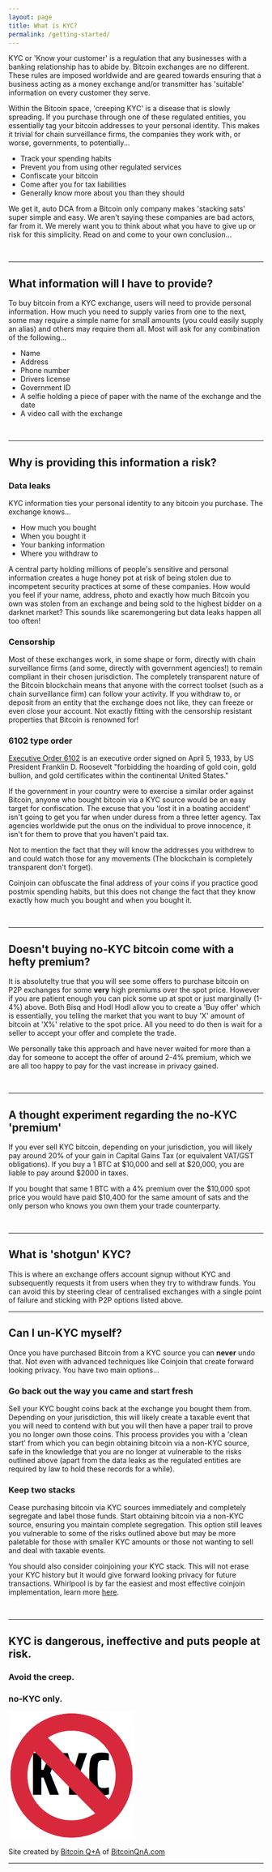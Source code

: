 ```yaml
---
layout: page
title: What is KYC?
permalink: /getting-started/
---
```

KYC or 'Know your customer' is a regulation that any businesses with a banking relationship has to abide by. Bitcoin exchanges are no different. These rules are imposed worldwide and are geared towards ensuring that a business acting as a money exchange and/or transmitter has 'suitable' information on every customer they serve.

Within the Bitcoin space, 'creeping KYC' is a disease that is slowly spreading. If you purchase through one of these regulated entities, you essentially tag your bitcoin addresses to your personal identity. This makes it trivial for chain surveillance firms, the companies they work with, or worse, governments, to potentially... 

* Track your spending habits
* Prevent you from using other regulated services
* Confiscate your bitcoin
* Come after you for tax liabilities
* Generally know more about you than they should 

We get it, auto DCA from a Bitcoin only company makes 'stacking sats' super simple and easy. We aren't saying these companies are bad actors, far from it. We merely want you to think about what you have to give up or risk for this simplicity. Read on and come to your own conclusion...

<br/>

***

## What information will I have to provide?

To buy bitcoin from a KYC exchange, users will need to provide personal information. How much you need to supply varies from one to the next, some may require a simple name for small amounts (you could easily supply an alias) and others may require them all. Most will ask for any combination of the following...

* Name
* Address
* Phone number
* Drivers license
* Government ID
* A selfie holding a piece of paper with the name of the exchange and the date
* A video call with the exchange

<br/>

***

## Why is providing this information a risk?



### Data leaks

KYC information ties your personal identity to any bitcoin you purchase. The exchange knows...
* How much you bought
* When you bought it
* Your banking information
* Where you withdraw to

A central party holding millions of people's sensitive and personal information creates a huge honey pot at risk of being stolen due to incompetent security practices at some of these companies. How would you feel if your name, address, photo and exactly how much Bitcoin you own was stolen from an exchange and being sold to the highest bidder on a darknet market? 
This sounds like scaremongering but data leaks happen all too often!

### Censorship
Most of these exchanges work, in some shape or form, directly with chain surveillance firms (and some, directly with government agencies!) to remain compliant in their chosen jurisdiction.
The completely transparent nature of the Bitcoin blockchain means that anyone with the correct toolset (such as a chain surveillance firm) can follow your activity. If you withdraw to, or deposit from an entity that the exchange does not like, they can freeze or even close your account. Not exactly fitting with the censorship resistant properties that Bitcoin is renowned for!

### 6102 type order
[Executive Order 6102](https://en.wikipedia.org/wiki/Executive_Order_6102) is an executive order signed on April 5, 1933, by US President Franklin D. Roosevelt "forbidding the hoarding of gold coin, gold bullion, and gold certificates within the continental United States."

If the government in your country were to exercise a similar order against Bitcoin, anyone who bought bitcoin via a KYC source would be an easy target for confiscation. The excuse that you 'lost it in a boating accident' isn't going to get you far when under duress from a three letter agency. Tax agencies worldwide put the onus on the individual to prove innocence, it isn't for them to prove that you haven't paid tax.

Not to mention the fact that they will know the addresses you withdrew to and could watch those for any movements (The blockchain is completely transparent don't forget).

Coinjoin can obfuscate the final address of your coins if you practice good postmix spending habits, but this does not change the fact that they know exactly how much you bought and when you bought it.

<br/>

***

## Doesn't buying no-KYC bitcoin come with a hefty premium?

It is absolutelty true that you will see some offers to purchase bitcoin on P2P exchanges for some **very** high premiums over the spot price. However if you are patient enough you can pick some up at spot or just marginally (1-4%) above. Both Bisq and Hodl Hodl allow you to create a 'Buy offer' which is essentially, you telling the market that you want to buy 'X' amount of bitcoin at 'X%' relative to the spot price. All you need to do then is wait for a seller to accept your offer and complete the trade.

We personally take this approach and have never waited for more than a day for someone to accept the offer of around 2-4% premium, which we are all too happy to pay for the vast increase in privacy gained.

<br/>

***

## A thought experiment regarding the no-KYC 'premium'

If you ever sell KYC bitcoin, depending on your jurisdiction, you will likely pay around 20% of your gain in Capital Gains Tax (or equivalent VAT/GST obligations). If you buy a 1 BTC at $10,000 and sell at $20,000, you are liable to pay around $2000 in taxes. 

If you bought that same 1 BTC with a 4% premium over the $10,000 spot price you would have paid $10,400 for the same amount of sats and the only person who knows you own them your trade counterparty. 

<br/>

***

## What is 'shotgun' KYC?
This is where an exchange offers account signup without KYC and subsequently requests it from users when they try to withdraw funds. You can avoid this by steering clear of centralised exchanges with a single point of failure and sticking with P2P options listed above.

***

## Can I un-KYC myself?
Once you have purchased Bitcoin from a KYC source you can **never** undo that. Not even with advanced techniques like Coinjoin that create forward looking privacy. You have two main options...

### Go back out the way you came and start fresh
Sell your KYC bought coins back at the exchange you bought them from. Depending on your jurisdiction, this will likely create a taxable event that you will need to contend with but you will then have a paper trail to prove you no longer own those coins. This process provides you with a 'clean start' from which you can begin obtaining bitcoin via a non-KYC source, safe in the knowledge that you are no longer at vulnerable to the risks outlined above (apart from the data leaks as the regulated entities are required by law to hold these records for a while).

### Keep two stacks
Cease purchasing bitcoin via KYC sources immediately and completely segregate and label those funds. Start obtaining bitcoin via a non-KYC source, ensuring you maintain complete segregation. This option still leaves you vulnerable to some of the risks outlined above but may be more paletable for those with smaller KYC amounts or those not wanting to sell and deal with taxable events.

You should also consider coinjoining your KYC stack. This will not erase your KYC history but it would give forward looking privacy for future transactions. Whirlpool is by far the easiest and most effective coinjoin implementation, learn more [here](https://www.bitcoinqna.com/post/whirlpool-faq).

<br/>

***

## KYC is dangerous, ineffective and puts people at risk. 

### Avoid the creep.

### no-KYC only.

<img src="https://raw.githubusercontent.com/BitcoinQnA/noKYConly/master/images/Logo.png" class=responsive width="250" height="250" maxheight="250">

Site created by [Bitcoin Q+A](https://twitter.com/BitcoinQ_A) of [BitcoinQnA.com](https://www.bitcoinqna.com/)

***






